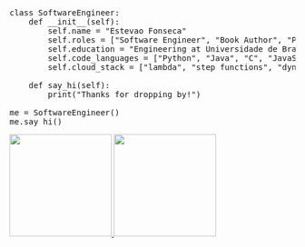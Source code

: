<pre><span class="pl-k">class</span> <span class="pl-v">SoftwareEngineer</span>:
    <span class="pl-k">def</span> <span class="pl-en">__init__</span>(<span class="pl-s1">self</span>):
        <span class="pl-s1">self</span>.<span class="pl-s1">name</span> <span class="pl-c1">=</span> <span class="pl-s">"Estevao Fonseca"</span>
        <span class="pl-s1">self</span>.<span class="pl-s1">roles</span> <span class="pl-c1">=</span> [<span class="pl-s">"Software Engineer"</span>, <span class="pl-s">"Book Author"</span>, <span class="pl-s">"Python Enthusiast"</span>]
        <span class="pl-s1">self</span>.<span class="pl-s1">education</span> <span class="pl-c1">=</span> <span class="pl-s">"Engineering at Universidade de Brasília"</span>
        <span class="pl-s1">self</span>.<span class="pl-s1">code_languages</span> <span class="pl-c1">=</span> [<span class="pl-s">"Python"</span>, <span class="pl-s">"Java"</span>, <span class="pl-s">"C"</span>, <span class="pl-s">"JavaScript"</span>]
        <span class="pl-s1">self</span>.<span class="pl-s1">cloud_stack</span> <span class="pl-c1">=</span> [<span class="pl-s">"lambda"</span>, <span class="pl-s">"step functions"</span>, <span class="pl-s">"dynamodb"</span>, <span class="pl-s">"S3"</span>]

    <span class="pl-k">def</span> <span class="pl-en">say_hi</span>(<span class="pl-s1">self</span>):
        <span class="pl-en">print</span>(<span class="pl-s">"Thanks for dropping by!"</span>)

<span class="pl-s1">me</span> <span class="pl-c1">=</span> <span class="pl-v">SoftwareEngineer</span>()
<span class="pl-s1">me</span>.<span class="pl-en">say_hi</span>()</pre>
<div>
<a href="https://github.com/seu-usuário-aqui">
<img loading="lazy" height="180em" src="https://github-readme-stats.vercel.app/api/top-langs/?username=MiiyamotoMusashi&layout=compact&langs_count=7&theme=dracula"/>
<img loading="lazy" height="180em" src="https://github-readme-stats.vercel.app/api?username=MiiyamotoMusashi&show_icons=true&theme=dracula&include_all_commits=true&count_private=true"/>
</div>

